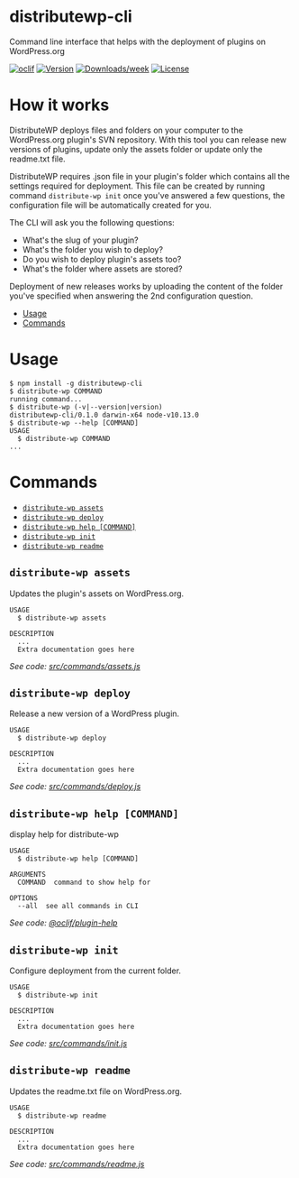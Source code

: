 distributewp-cli
================

Command line interface that helps with the deployment of plugins on WordPress.org

[![oclif](https://img.shields.io/badge/cli-oclif-brightgreen.svg)](https://oclif.io)
[![Version](https://img.shields.io/npm/v/distributewp-cli.svg)](https://npmjs.org/package/distributewp-cli)
[![Downloads/week](https://img.shields.io/npm/dw/distributewp-cli.svg)](https://npmjs.org/package/distributewp-cli)
[![License](https://img.shields.io/npm/l/distributewp-cli.svg)](https://github.com/alessandrotesoro/distributewp-cli/blob/master/package.json)

# How it works

DistributeWP deploys files and folders on your computer to the WordPress.org plugin's SVN repository. With this tool you can release new versions of plugins, update only the assets folder or update only the readme.txt file.

DistributeWP requires .json file in your plugin's folder which contains all the settings required for deployment. This file can be created by running command `distribute-wp init` once you've answered a few questions, the configuration file will be automatically created for you.

The CLI will ask you the following questions:

- What's the slug of your plugin?
- What's the folder you wish to deploy?
- Do you wish to deploy plugin's assets too?
- What's the folder where assets are stored?

Deployment of new releases works by uploading the content of the folder you've specified when answering the 2nd configuration question.

<!-- toc -->
* [Usage](#usage)
* [Commands](#commands)
<!-- tocstop -->
# Usage
<!-- usage -->
```sh-session
$ npm install -g distributewp-cli
$ distribute-wp COMMAND
running command...
$ distribute-wp (-v|--version|version)
distributewp-cli/0.1.0 darwin-x64 node-v10.13.0
$ distribute-wp --help [COMMAND]
USAGE
  $ distribute-wp COMMAND
...
```
<!-- usagestop -->
# Commands
<!-- commands -->
* [`distribute-wp assets`](#distribute-wp-assets)
* [`distribute-wp deploy`](#distribute-wp-deploy)
* [`distribute-wp help [COMMAND]`](#distribute-wp-help-command)
* [`distribute-wp init`](#distribute-wp-init)
* [`distribute-wp readme`](#distribute-wp-readme)

## `distribute-wp assets`

Updates the plugin's assets on WordPress.org.

```
USAGE
  $ distribute-wp assets

DESCRIPTION
  ...
  Extra documentation goes here
```

_See code: [src/commands/assets.js](https://github.com/alessandrotesoro/distributewp-cli/blob/v0.1.0/src/commands/assets.js)_

## `distribute-wp deploy`

Release a new version of a WordPress plugin.

```
USAGE
  $ distribute-wp deploy

DESCRIPTION
  ...
  Extra documentation goes here
```

_See code: [src/commands/deploy.js](https://github.com/alessandrotesoro/distributewp-cli/blob/v0.1.0/src/commands/deploy.js)_

## `distribute-wp help [COMMAND]`

display help for distribute-wp

```
USAGE
  $ distribute-wp help [COMMAND]

ARGUMENTS
  COMMAND  command to show help for

OPTIONS
  --all  see all commands in CLI
```

_See code: [@oclif/plugin-help](https://github.com/oclif/plugin-help/blob/v2.1.6/src/commands/help.ts)_

## `distribute-wp init`

Configure deployment from the current folder.

```
USAGE
  $ distribute-wp init

DESCRIPTION
  ...
  Extra documentation goes here
```

_See code: [src/commands/init.js](https://github.com/alessandrotesoro/distributewp-cli/blob/v0.1.0/src/commands/init.js)_

## `distribute-wp readme`

Updates the readme.txt file on WordPress.org.

```
USAGE
  $ distribute-wp readme

DESCRIPTION
  ...
  Extra documentation goes here
```

_See code: [src/commands/readme.js](https://github.com/alessandrotesoro/distributewp-cli/blob/v0.1.0/src/commands/readme.js)_
<!-- commandsstop -->
